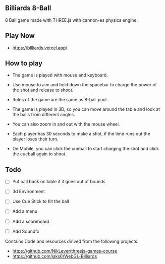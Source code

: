 ## Billiards 8-Ball 
8 Ball game made with THREE.js with cannon-es physics engine. 

## Play Now
- https://billiards.vercel.app/

## How to play
- The game is played with mouse and keyboard.
- Use mouse to aim and hold down the spacebar to charge the power of the shot and release to shoot.
- Rules of the game are the same as 8-ball pool.
- The game is played in 3D, so you can move around the table and look at the balls from different angles.
- You can also zoom in and out with the mouse wheel.
- Each player has 30 seconds to make a shot, if the time runs out the player loses their turn.

- On Mobile, you can click the cueball to start charging the shot and click the cueball again to shoot.


## Todo
- [ ] Put ball back on table if it goes out of bounds
- [ ] 3d Environment
- [ ] Use Cue Stick to hit the ball
- [ ] Add a menu
- [ ] Add a scoreboard
- [ ] Add Soundfx




Contains Code and resources dirived from the following projects:
- https://github.com/NikLever/threejs-games-course 
- https://github.com/jaks6/WebGL-Billiards
